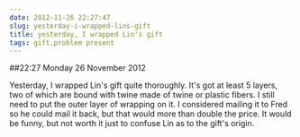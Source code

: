 ```yaml
---
date: 2012-11-26 22:27:47
slug: yesterday-i-wrapped-lins-gift
title: yesterday, I wrapped Lin's gift
tags: gift,problem present
---
```


##22:27 Monday 26 November 2012

Yesterday, I wrapped Lin's gift quite thoroughly.  It's got at least 5 layers, two of which are bound with twine made of twine or plastic fibers.  I still need to put the outer layer of wrapping on it.  I considered mailing it to Fred so he could mail it back, but that would more than double the price.  It would be funny, but not worth it just to confuse Lin as to the gift's origin.
